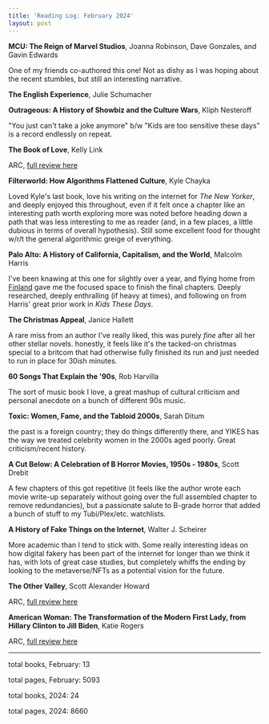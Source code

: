 ```yaml
---
title: 'Reading Log: February 2024'
layout: post
---
```


**MCU: The Reign of Marvel Studios**, Joanna Robinson, Dave Gonzales, and Gavin Edwards

One of my friends co-authored this one! Not as dishy as I was hoping about the recent stumbles, but still an interesting narrative.

**The English Experience**, Julie Schumacher

**Outrageous: A History of Showbiz and the Culture Wars**, Kliph Nesteroff

"You just can't take a joke anymore" b/w "Kids are too sensitive these days" is a record endlessly on repeat. 

**The Book of Love**, Kelly Link

ARC, [full review here](https://www.goodreads.com/review/show/5869046752)

**Filterworld: How Algorithms Flattened Culture**, Kyle Chayka

Loved Kyle's last book, love his writing on the internet for _The New Yorker_, and deeply enjoyed this throughout, even if it felt once a chapter like an interesting path worth exploring more was noted before heading down a path that was less interesting to me as reader (and, in a few places, a little dubious in terms of overall hypothesis). Still some excellent food for thought w/r/t the general algorithmic greige of everything.

**Palo Alto: A History of California, Capitalism, and the World**, Malcolm Harris

I've been knawing at this one for slightly over a year, and flying home from [Finland]() gave me the focused space to finish the final chapters. Deeply researched, deeply enthralling (if heavy at times), and following on from Harris' great prior work in _Kids These Days_.

**The Christmas Appeal**, Janice Hallett

A rare miss from an author I've really liked, this was purely _fine_ after all her other stellar novels. honestly, it feels like it's the tacked-on christmas special to a britcom that had otherwise fully finished its run and just needed to run in place for 30ish minutes.

**60 Songs That Explain the '90s**, Rob Harvilla

The sort of music book I love, a great mashup of cultural criticism and personal anecdote on a bunch of different 90s music.

**Toxic: Women, Fame, and the Tabloid 2000s**, Sarah Ditum

the past is a foreign country; they do things differently there, and YIKES has the way we treated celebrity women in the 2000s aged poorly. Great criticism/recent history.

**A Cut Below: A Celebration of B Horror Movies, 1950s - 1980s**, Scott Drebit

A few chapters of this got repetitive (it feels like the author wrote each movie write-up separately without going over the full assembled chapter to remove redundancies), but a passionate salute to B-grade horror that added a bunch of stuff to my Tubi/Plex/etc. watchlists.

**A History of Fake Things on the Internet**, Walter J. Scheirer

More academic than I tend to stick with. Some really interesting ideas on how digital fakery has been part of the internet for longer than we think it has, with lots of great case studies, but completely whiffs the ending by looking to the metaverse/NFTs as a potential vision for the future.

**The Other Valley**, Scott Alexander Howard

ARC, [full review here](https://www.goodreads.com/review/show/6222032482)


**American Woman: The Transformation of the Modern First Lady, from Hillary Clinton to Jill Biden**, Katie Rogers

ARC, [full review here](https://www.goodreads.com/review/show/5783024514)

-----

total books, February: 13

total pages, February: 5093

total books, 2024: 24

total pages, 2024: 8660